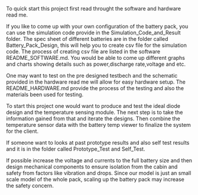 To quick start this project first read throught the software and hardware read me.

If you  like to come up with your own configuration of the battery pack, you can use the simulation code provide in the Simulation_Code_and_Result folder. The spec sheet of different batteries are in the folder called Battery_Pack_Design, this will help you to create csv file for the simulation code. The process of creating csv file are listed in the software README_SOFTWARE.md. You would be able to come up different graphs and charts showing details such as power,discharge rate,voltage and etc. 

One may want to test on the pre designed testbech and the schematic provided in the hardware read me will allow for easy hardware setup. The README_HARDWARE.md provide the process of the testing and also the materials been used for testing. 


To start this project one would want to produce and test the ideal diode design and the temperature sensing module. The next step is to take the information gained from that and iterate the designs. Then combine the temperature sensor data with the battery temp viewer to finalize the system for the client. 

If someone want to looks at past prototype results and also self test results and it is in the folder called Prototype_Test and Self_Test. 

If possible increase the voltage and currents to the full battery size and then design mechanical components to ensure isolation from the cabin and safety from factors like vibration and drops. Since our model is just an small scale model of the whole pack, scaling up the battery pack may increase the safety concern.
